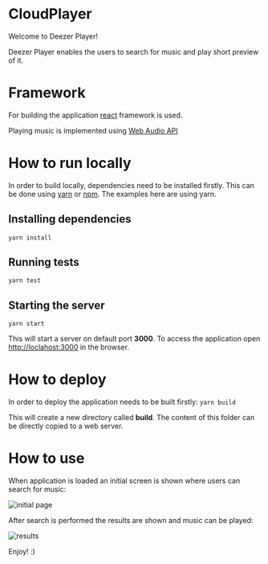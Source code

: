 # CloudPlayer
Welcome to Deezer Player!

Deezer Player enables the users to search for music and play short preview of it.

# Framework
For building the application [react](https://reactjs.org/) framework is used.

Playing music is implemented using [Web Audio API](https://developer.mozilla.org/en-US/docs/Web/API/Web_Audio_API)

# How to run locally
In order to build locally, dependencies need to be installed firstly. This can be done using [yarn](https://yarnpkg.com/) or [npm](https://www.npmjs.com/). The examples here are using yarn.

## Installing dependencies
```yarn install```

## Running tests
```yarn test```

## Starting the server
```yarn start```

This will start a server on default port **3000**. To access the application open [http://loclahost:3000](http://loclahost:3000) in the browser.

# How to deploy
In order to deploy the application needs to be built firstly:
```yarn build```

This will create a new directory called **build**. The content of this folder can be directly copied to a web server.

# How to use
 When application is loaded an initial screen is shown where users can search for music:
 
 ![initial page](search.png)
 
 After search is performed the results are shown and music can be played:
 
 ![results](results.png)
 
 Enjoy! :)
